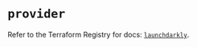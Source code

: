 # `provider`

Refer to the Terraform Registry for docs: [`launchdarkly`](https://registry.terraform.io/providers/launchdarkly/launchdarkly/2.18.2/docs).

